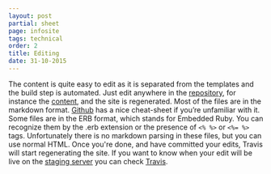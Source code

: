 ```yaml
---
layout: post
partial: sheet
page: infosite
tags: technical
order: 2
title: Editing
date: 31-10-2015
---
```

The content is quite easy to edit as it is separated from the templates and the build step is automated. Just edit anywhere in the [repository](https://github.com/OffCourse/offcourse-documentation/tree/master/source/content), for instance the [content](https://github.com/OffCourse/offcourse-documentation/tree/master/source/content), and the site is regenerated. Most of the files are in the markdown format. [Github](https://github.com/adam-p/markdown-here/wiki/Markdown-Cheatsheet) has a nice cheat-sheet if you’re unfamiliar with it. Some files are in the ERB format, which stands for Embedded Ruby. You can recognize them by the .erb extension or the presence of ```<% %>``` or ```<%= %>``` tags. Unfortunately there is no markdown parsing in these files, but you can use normal HTML. Once you're done, and have committed your edits, Travis will start regenerating the site. If you want to know when your edit will be live on the [staging server](http://user-staging.offcourse.io) you can check [Travis](https://travis-ci.org/OffCourse/offcourse-documentation). 